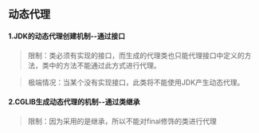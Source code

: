 ## 动态代理

#### 1.JDK的动态代理创建机制--通过接口
   >限制：类必须有实现的接口，而生成的代理类也只能代理接口中定义的方法，类中的方法不能通过此方式进行代理。

   >极端情况：当某个没有实现接口，此类将不能使用JDK产生动态代理。

#### 2.CGLIB生成动态代理的机制--通过类继承
   >限制：因为采用的是继承，所以不能对final修饰的类进行代理



